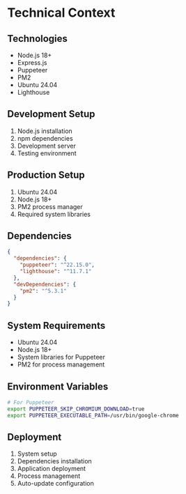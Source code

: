 # Technical Context

## Technologies
- Node.js 18+
- Express.js
- Puppeteer
- PM2
- Ubuntu 24.04
- Lighthouse

## Development Setup
1. Node.js installation
2. npm dependencies
3. Development server
4. Testing environment

## Production Setup
1. Ubuntu 24.04
2. Node.js 18+
3. PM2 process manager
4. Required system libraries

## Dependencies
```json
{
  "dependencies": {
    "puppeteer": "^22.15.0",
    "lighthouse": "^11.7.1"
  },
  "devDependencies": {
    "pm2": "^5.3.1"
  }
}
```

## System Requirements
- Ubuntu 24.04
- Node.js 18+
- System libraries for Puppeteer
- PM2 for process management

## Environment Variables
```bash
# For Puppeteer
export PUPPETEER_SKIP_CHROMIUM_DOWNLOAD=true
export PUPPETEER_EXECUTABLE_PATH=/usr/bin/google-chrome
```

## Deployment
1. System setup
2. Dependencies installation
3. Application deployment
4. Process management
5. Auto-update configuration 